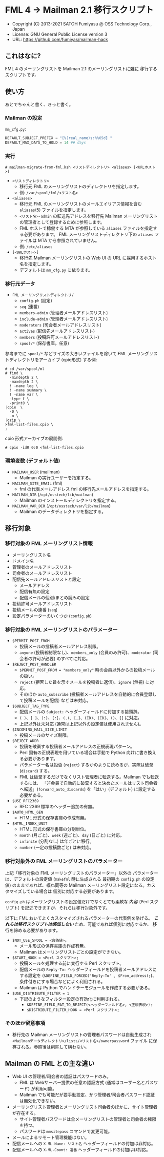 FML 4 → Mailman 2.1 移行スクリプト
======================================================================

* Copyright (C) 2013-2021 SATOH Fumiyasu @ OSS Technology Corp., Japan
* License: GNU General Public License version 3
* URL: <https://github.com/fumiyas/mailman-hack>

これはなに?
----------------------------------------------------------------------

FML 4 のメーリングリストを Mailman 2.1 のメーリングリストに雑に
移行するスクリプトです。

使い方
----------------------------------------------------------------------

あとでちゃんと書く、きっと書く。

### Mailman の設定

`mm_cfg.py`:

```python
DEFAULT_SUBJECT_PREFIX = "[%(real_name)s:%%05d] "
DEFAULT_MAX_DAYS_TO_HOLD = 14 ## days
```

### 実行

```console
# mailman-migrate-from-fml.ksh <リストディレクトリ> <aliases> [<URLホスト>]
```

* `<リストディレクトリ>`
    * 移行元 FML のメーリングリストのディレクトリを指定します。
    * 例: `/var/spool/fml/<リスト名>`
* `<aliases>`
    * 移行元 FML のメーリングリストのメールエイリアス情報を含む
      `aliases`(5) ファイルを指定します。
    * `<リスト名>-admin` の転送先アドレスを移行先 Mailman
      メーリングリストの管理者として登録するために参照します。
    * FML ホストで稼働する MTA が参照している `aliases`
      ファイルを指定する必要があります。
      FML メーリングリストディレクトリ下の `aliases` ファイルは
      MTA から参照されていません。
    * 例: `/etc/aliases`
* `[<URLホスト>]`
    * 移行先 Mailman メーリングリストの Web UI の URL
      に採用するホスト名を指定します。
    * デフォルトは `mm_cfg.py` に依ります。

### 移行元データ

* `FML メーリングリストディレクトリ/`
    * `config.ph` (設定)
    * `seq` (連番)
    * `members-admin` (管理者メールアドレスリスト)
    * `include-admin` (管理者メールアドレスリスト)
    * `moderators` (司会者メールアドレスリスト)
    * `actives` (配信先メールアドレスリスト)
    * `members` (投稿許可メールアドレスリスト)
    * `spool/*` (保存書庫。任意)

参考までに `spool/*` などサイズの大きいファイルを除いて
FML メーリングリストディレクトリをアーカイブ (cpio形式) する例:

```console
# cd /var/spool/ml
# find \
  -mindepth 2 \
  -maxdepth 2 \
  ! -name log \
  ! -name summary \
  ! -name var \
  -type f \
  -print0 \
|cpio  \
  -0 \
  -o \
|gzip \
>fml-list-files.cpio \
;
```

cpio 形式アーカイブの展開例:

```console
# cpio -idR 0:0 <fml-list-files.cpio
```

### 環境変数 (デフォルト値)

* `MAILMAN_USER` (mailman)
    * Mailman の実行ユーザーを指定する。
* `MAILMAN_SITE_EMAIL` (fml)
    * fml の代表メールアドレス fml の移行先メールアドレスを指定する。
* `MAILMAN_DIR` (`/opt/osstech/lib/mailman`)
    * Mailman のインストールディレクトリを指定する。
* `MAILMAN_VAR_DIR` (`/opt/osstech/var/lib/mailman`)
    * Mailman のデータディレクトリを指定する。

移行対象
----------------------------------------------------------------------

### 移行対象の FML メーリングリスト情報

* メーリングリスト名
* ドメイン名
* 管理者のメールアドレスリスト
* 司会者のメールアドレスリスト
* 配信先メールアドレスリストと設定
    * メールアドレス
    * 配信有無の設定
    * 配信メールの個別/まとめ読みの設定
* 投稿許可メールアドレスリスト
* 投稿メールの連番 (`seq`)
* 設定パラメーターのいくつか (`config.ph`)

### 移行対象の FML メーリングリストのパラメーター

* `$PERMIT_POST_FROM`
    * 投稿メールの投稿者メールアドレス制限。
    * `anyone` (投稿者制限なし)、`members_only` (会員のみ許可)、`moderator` (司会者の許可が必要) のすべてに対応。
* `$REJECT_POST_HANDLER`
    * `$PERMIT_POST_FROM = "members_only"` 時の会員以外からの投稿メールの扱い。
    * `reject` (拒否した旨を示すメールを投稿者に返信)、`ignore` (無視) に対応。
    * そのほか `auto_subscribe` (投稿者メールアドレスを自動的に会員登録して投稿メールを配信) などは未対応。
* `$SUBJECT_TAG_TYPE`
    * 配信メールの `Subject:` ヘッダーフィールドに付加する接頭辞。
    * `( )`、`[ ]`、`(:)`、`[:]`、`(,)`、`[,]`、`(ID)`、`[ID]`、`()`、`[]` に対応。
    * 上記以外は未対応 (通常は上記以外の設定値は使用されません)。
* `$INCOMING_MAIL_SIZE_LIMIT`
    * 投稿メールのサイズ制限。
* `$REJECT_ADDR`
    * 投稿を破棄する投稿者メールアドレスの正規表現パターン。
    * Perl 固有の正規表現を用いている場合は手動で Python 向けに書き換える必要があります。
    * パラメーター名は拒否 (`reject`) するかのように読めるが、実際は破棄 (`discard`) する。
    * FML は破棄するだけでなくリスト管理者に転送する。Mailman でも転送するには、
      「非会員で自動的に破棄すると決めたメールはリスト司会者へ転送」(`forward_auto_discards`)
      を「はい」(デフォルト) に設定する必要がある。
* `$USE_RFC2369`
    * RFC 2369 標準のヘッダー追加の有無。
* `$AUTO_HTML_GEN`
    * HTML 形式の保存書庫の作成有無。
* `$HTML_INDEX_UNIT`
    * HTML 形式の保存書庫の分割単位。
    * `month` (月ごと)、`week` (週ごと)、`day` (日ごと) に対応。
    * `infinite` (分割なし) は年ごとに移行。
    * `number` (一定の投稿数ごと) は未対応。

### 移行対象外の FML メーリングリストのパラメーター

上記「移行対象の FML メーリングリストのパラメーター」以外の
パラメーターは、デフォルトの設定値 (`makefml` 時に生成される
最初期の `config.ph` の設定値) のままであれば、概ね同等の Mailman
メーリングリスト設定になる。カスタマイズしている場合は
個別に対応する必要があります。

`config.ph` はメーリングリストの設定値だけでなくとても柔軟な
内容 (Perl スクリプト) を記述できますが、それらは移行対象外です。

以下に FML おいてよくカスタマイズされるパラメーターの代表例を挙げる。
***これらは移行スクリプトは感知しない*** ため、可能であれば個別に対応するか、
移行を諦める必要があります。

* `$NOT_USE_SPOOL = <真偽値>;`
    * メール形式の保存書庫の作成有無。
    * Mailman はメーリングリストごとの設定ができない。
* `$START_HOOK = <Perl スクリプト>;`
    * 投稿メールを処理する前に実行する Perl スクリプト。
    * 配信メールの `Reply-To:` ヘッダーフィールドを投稿者メールアドレスにする設定を
      (`&DEFINE_FIELD_FORCED('Reply-To' , $From_address);`)、
      条件付きにする場合などによく利用される。
    * Mailman は Python でハンドラーモジュールを作成する必要がある。
* `$USE_DISTRIBUTE_FILTER = 1`
    * 下記のようなフィルター設定の有効化に利用される。
        * `&DEFINE_FIELD_PAT_TO_REJECT(<ヘッダーフィルド名>, <正規表現>);`
        * `$DISTRIBUTE_FILTER_HOOK = <Perl スクリプト>;`

### そのほか留意事項

* 移行先の Mailman メーリングリストの管理者パスワードは自動生成され
    `<Mailmanデータディレクトリ>/lists/<リスト名>/ownerpassword` ファイル
    に保存される。参照後は削除して構わない。

Mailman の FML との主な違い
----------------------------------------------------------------------

* Web UI の管理者/司会者の認証はパスワードのみ。
    * FML は Webサーバー提供の任意の認証方式 (通常はユーザー名とパスワード)
      が利用可能。
    * Mailman でも可能だが要手動設定、かつ管理者/司会者パスワード認証は無効化できない。
* メーリングリスト管理者とメーリングリスト司会者のほかに、サイト管理者が存在する。
    * サイト管理者パスワードは全メーリングリストの管理者と司会者の権限を持つ。
    * パスワードは `mmsitepass` コマンドで変更可能。
* メールによるリモート管理機能はない。
* 配信メールへの `X-ML-Name: リスト名` ヘッダーフィールドの付加は非対応。
* 配信メールへの `X-ML-Count: 連番` ヘッダーフィールドの付加は非対応。
